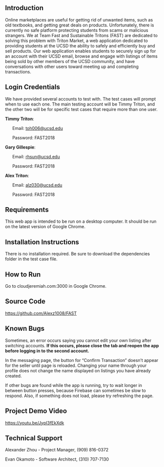 ## Introduction
Online marketplaces are useful for getting rid of unwanted items, such as old textbooks, and getting great deals on products. Unfortunately, there is currently no safe platform protecting students from scams or malicious strangers. We at Team Fast and Sustainable Tritons (FAST) are dedicated to solving this problem with Triton Market, a web application dedicated to providing students at the UCSD the ability to safely and efficiently buy and sell products. Our web application enables students to securely sign up for an account with their UCSD email, browse and engage with listings of items being sold by other members of the UCSD community, and have conversations with other users toward meeting up and completing transactions.

## Login Credentials
We have provided several accounts to test with.  The test cases will prompt when to use each one.  The main testing account will be Timmy Triton, and the other two will be for specific test cases that require more than one user.

**Timmy Triton**:

&nbsp;&nbsp;&nbsp;&nbsp;&nbsp;&nbsp;Email:  toh006@ucsd.edu

&nbsp;&nbsp;&nbsp;&nbsp;&nbsp;&nbsp;Password: FAST2018

**Gary Gillespie**:

&nbsp;&nbsp;&nbsp;&nbsp;&nbsp;&nbsp;Email: rhsun@ucsd.edu

&nbsp;&nbsp;&nbsp;&nbsp;&nbsp;&nbsp;Password: FAST2018

**Alex Triton**:

&nbsp;&nbsp;&nbsp;&nbsp;&nbsp;&nbsp;Email:  alz030@ucsd.edu

&nbsp;&nbsp;&nbsp;&nbsp;&nbsp;&nbsp;Password: FAST2018

## Requirements
This web app is intended to be run on a desktop computer.  It should be run on the latest version of Google Chrome.

## Installation Instructions
There is no installation required.
Be sure to download the dependencies folder in the test case file.

## How to Run
Go to cloudjeremiah.com:3000 in Google Chrome.

## Source Code
https://github.com/Alexz1008/FAST

## Known Bugs
Sometimes, an error occurs saying you cannot edit your own listing after switching accounts.  **If this occurs, please close the tab and reopen the app before logging in to the second account.**

In the messaging page, the button for “Confirm Transaction” doesn’t appear for the seller until page is reloaded.
Changing your name through your profile does not change the name displayed on listings you have already created.

If other bugs are found while the app is running, try to wait longer in between button presses, because Firebase can sometimes be slow to respond.  Also, if something does not load, please try refreshing the page.

## Project Demo Video
https://youtu.be/JypI3fEkXdk

## Technical Support
Alexander Zhou - Project Manager, (909) 816-0372

Evan Okamoto - Software Architect, (310) 707-7130
